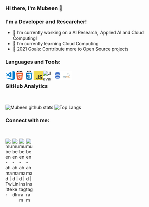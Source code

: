 ### Hi there, I'm Mubeen 👋

<!--
**MubeenAhmad571/MubeenAhmad571** is a ✨ _special_ ✨ repository because its `README.md` (this file) appears on your GitHub profile.

Here are some ideas to get you started:

- 👯 I’m looking to collaborate on ...
- 🤔 I’m looking for help with ...
- 💬 Ask me about ...
- 📫 How to reach me: ...
- 😄 Pronouns: ...
- ⚡ Fun fact: ...
-->
### I'm a Developer and Researcher!
- 🔭 I’m currently working on a AI Research, Applied AI and Cloud Computing!
- 🌱 I’m currently learning Cloud Computing
- 🥅 2021 Goals: Contribute more to Open Source projects

### Languages and Tools:

<img align="left" alt="Visual Studio Code" width="30px" src="https://raw.githubusercontent.com/github/explore/80688e429a7d4ef2fca1e82350fe8e3517d3494d/topics/visual-studio-code/visual-studio-code.png" />
<img align="left" alt="HTML5" width="30px" src="https://raw.githubusercontent.com/github/explore/80688e429a7d4ef2fca1e82350fe8e3517d3494d/topics/html/html.png" />
<img align="left" alt="CSS3" width="30px" src="https://raw.githubusercontent.com/github/explore/80688e429a7d4ef2fca1e82350fe8e3517d3494d/topics/css/css.png" />
 <img align="left" alt="JavaScript" width="30px" src="https://raw.githubusercontent.com/github/explore/80688e429a7d4ef2fca1e82350fe8e3517d3494d/topics/javascript/javascript.png" />
<img align="left" alt="Java" width="30px" src="https://www.oracle.com/a/tech/img/cb88-java-logo-001.jpg" /> 
<img align="left" alt="SQL" width="30px" src="https://raw.githubusercontent.com/github/explore/80688e429a7d4ef2fca1e82350fe8e3517d3494d/topics/sql/sql.png" />
<img align="left" alt="MySQL" width="30px" src="https://raw.githubusercontent.com/github/explore/80688e429a7d4ef2fca1e82350fe8e3517d3494d/topics/mysql/mysql.png" />


<br>


### GitHub Analytics
<br>

![Mubeen github stats](https://github-readme-stats.vercel.app/api?username=MubeenAhmad571&count_private=true&show_icons=true)
![Top Langs](https://github-readme-stats.vercel.app/api/top-langs/?username=MubeenAhmad571&layout=compact&langs_count=12)
### Connect with me:
<br>

 
[<img align="left" alt="mubeen-ahmad | Twitter" width="22px" src="https://cdn.jsdelivr.net/npm/simple-icons@v3/icons/twitter.svg" />](https://twitter.com/MubeenAhmad571)
[<img align="left" alt="mubeen-ahmad | LinkedIn" width="22px" src="https://cdn.jsdelivr.net/npm/simple-icons@v3/icons/linkedin.svg" />](https://www.linkedin.com/in/mubeen-ahmad-8a7019195/)
[<img align="left" alt="mubeen-ahmad | Instagram" width="22px" src="https://cdn.jsdelivr.net/npm/simple-icons@v3/icons/instagram.svg" />](https://www.instagram.com/mubeenahmad571/?hl=en)
[<img align="left" alt="mubeen-ahmad | Instagram" width="22px" src="https://developers.google.com/site-assets/images/home/google_developers_logo.png" />](https://developers.google.com/profile/u/105394491429828913065?hl=en)

<br>




